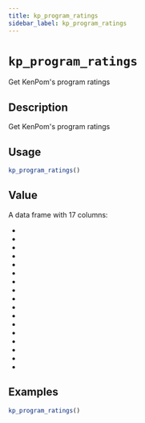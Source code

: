 ```yaml
---
title: kp_program_ratings
sidebar_label: kp_program_ratings
---
```

# `kp_program_ratings`

Get KenPom's program ratings


## Description

Get KenPom's program ratings


## Usage

```r
kp_program_ratings()
```


## Value

A data frame with 17 columns:
  

*   

*   

*   

*   

*   

*   

*   

*   

*   

*   

*   

*   

*   

*   

*   

*   

*


## Examples

```r
kp_program_ratings()
```


